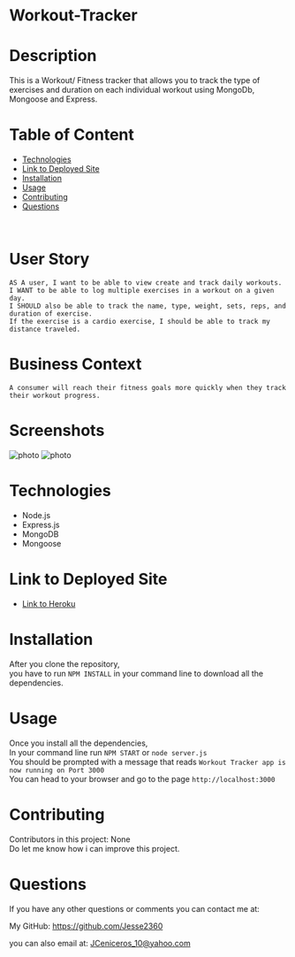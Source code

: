 # Workout-Tracker

# Description
This is a Workout/ Fitness tracker that allows you to track the type of exercises and duration on each individual workout using MongoDb, Mongoose and Express.
<br />



# Table of Content
- [Technologies](#Technologies)
- [Link to Deployed Site](#LinktoDeployedSite)
- [Installation](#Installation)
- [Usage](#Usage)
- [Contributing](#Contributing)
- [Questions](#Questions)
<br />

# User Story
``AS A user, I want to be able to view create and track daily workouts.`` <br>
``I WANT to be able to log multiple exercises in a workout on a given day.`` <br>
``I SHOULD also be able to track the name, type, weight, sets, reps, and duration of exercise.`` <br>
``If the exercise is a cardio exercise, I should be able to track my distance traveled.``

# Business Context
```A consumer will reach their fitness goals more quickly when they track their workout progress.```

# Screenshots
![photo](https://github.com/Jesse2360/Workout-Tracker/blob/239bd8430a6e7d4e7160ce77b7ba0d62f828dacb/images/Screen%20Shot%201.png)
![photo](https://github.com/Jesse2360/Workout-Tracker/blob/239bd8430a6e7d4e7160ce77b7ba0d62f828dacb/images/Screen%20Shot%202.png)

# Technologies
 * Node.js
 * Express.js
 * MongoDB
 * Mongoose

# Link to Deployed Site
* [Link to Heroku]()

# Installation
 After you clone the repository, <br>
 you have to run ``NPM INSTALL`` in your command line to download all the dependencies.
<br />

# Usage
 Once you install all the dependencies, <br>
 In your command line run ``NPM START`` or ``node server.js`` <br>
 You should be prompted with a message that reads ``Workout Tracker app is now running on Port 3000``  <br>
 You can head to your browser and go to the page ``http://localhost:3000``
<br />

# Contributing
 Contributors in this project: None <br>
 Do let me know how i can improve this project.
<br />

# Questions

 If you have any other questions or comments you can contact me at:<br />
 
 My GitHub: https://github.com/Jesse2360

 you can also email at:
 JCeniceros_10@yahoo.com